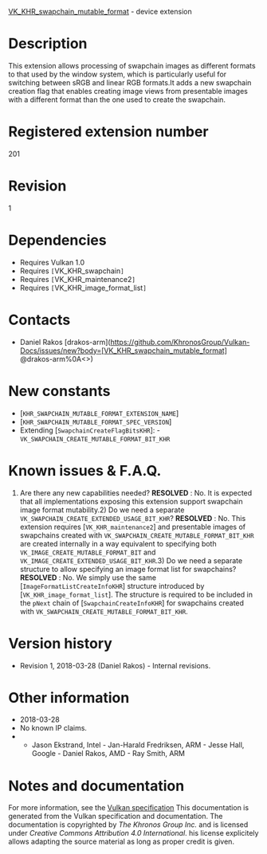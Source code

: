 [VK_KHR_swapchain_mutable_format](https://www.khronos.org/registry/vulkan/specs/1.3-extensions/man/html/VK_KHR_swapchain_mutable_format.html) - device extension

# Description
This extension allows processing of swapchain images as different formats to
that used by the window system, which is particularly useful for switching
between sRGB and linear RGB formats.It adds a new swapchain creation flag that enables creating image views from
presentable images with a different format than the one used to create the
swapchain.

# Registered extension number
201

# Revision
1

# Dependencies
- Requires Vulkan 1.0
- Requires `[`VK_KHR_swapchain`]`
- Requires `[`VK_KHR_maintenance2`]`
- Requires `[`VK_KHR_image_format_list`]`

# Contacts
- Daniel Rakos [drakos-arm](https://github.com/KhronosGroup/Vulkan-Docs/issues/new?body=[VK_KHR_swapchain_mutable_format] @drakos-arm%0A<<Here describe the issue or question you have about the VK_KHR_swapchain_mutable_format extension>>)

# New constants
- [`KHR_SWAPCHAIN_MUTABLE_FORMAT_EXTENSION_NAME`]
- [`KHR_SWAPCHAIN_MUTABLE_FORMAT_SPEC_VERSION`]
- Extending [`SwapchainCreateFlagBitsKHR`]:  - `VK_SWAPCHAIN_CREATE_MUTABLE_FORMAT_BIT_KHR`

# Known issues & F.A.Q.
1) Are there any new capabilities needed? **RESOLVED** : No.
It is expected that all implementations exposing this extension support
swapchain image format mutability.2) Do we need a separate `VK_SWAPCHAIN_CREATE_EXTENDED_USAGE_BIT_KHR`? **RESOLVED** : No.
This extension requires [`VK_KHR_maintenance2`] and presentable images of
swapchains created with `VK_SWAPCHAIN_CREATE_MUTABLE_FORMAT_BIT_KHR` are
created internally in a way equivalent to specifying both
`VK_IMAGE_CREATE_MUTABLE_FORMAT_BIT` and
`VK_IMAGE_CREATE_EXTENDED_USAGE_BIT_KHR`.3) Do we need a separate structure to allow specifying an image format list
for swapchains? **RESOLVED** : No.
We simply use the same [`ImageFormatListCreateInfoKHR`] structure
introduced by [`VK_KHR_image_format_list`].
The structure is required to be included in the `pNext` chain of
[`SwapchainCreateInfoKHR`] for swapchains created with
`VK_SWAPCHAIN_CREATE_MUTABLE_FORMAT_BIT_KHR`.

# Version history
- Revision 1, 2018-03-28 (Daniel Rakos)  - Internal revisions.

# Other information
* 2018-03-28
* No known IP claims.
*   - Jason Ekstrand, Intel  - Jan-Harald Fredriksen, ARM  - Jesse Hall, Google  - Daniel Rakos, AMD  - Ray Smith, ARM
# Notes and documentation
For more information, see the [Vulkan specification](https://www.khronos.org/registry/vulkan/specs/1.3-extensions/html/vkspec.html)
This documentation is generated from the Vulkan specification and documentation.
The documentation is copyrighted by *The Khronos Group Inc.* and is licensed under *Creative Commons Attribution 4.0 International*.
his license explicitely allows adapting the source material as long as proper credit is given.
        